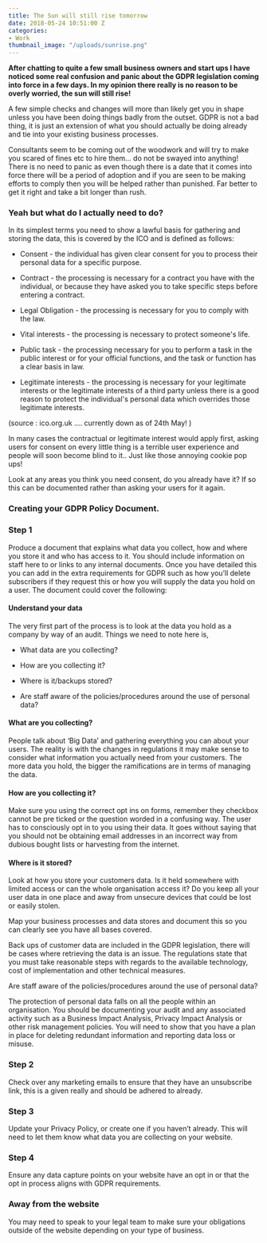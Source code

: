 ```yaml
---
title: The Sun will still rise tomorrow
date: 2018-05-24 10:51:00 Z
categories:
- Work
thumbnail_image: "/uploads/sunrise.png"
---
```


**After chatting to quite a few small business owners and start ups I have noticed some real confusion and panic about the GDPR legislation coming into force in a few days. In my opinion there really is no reason to be overly worried, the sun will still rise!**

A few simple checks and changes will more than likely get you in shape unless you have been doing things badly from the outset. GDPR is not a bad thing, it is just an extension of what you should actually be doing already and tie into your existing business processes.

Consultants seem to be coming out of the woodwork and will try to make you scared of fines etc to hire them... do not be swayed into anything! There is no need to panic as even though there is a date that it comes into force there will be a period of adoption and if you are seen to be making efforts to comply then you will be helped rather than punished. Far better to get it right and take a bit longer than rush.

### Yeah but what do I actually need to do?

In its simplest terms you need to show a lawful basis for gathering and storing the data, this is covered by the ICO and is defined as follows:

* Consent - the individual has given clear consent for you to process their personal data for a specific purpose.

* Contract - the processing is necessary for a contract you have with the individual, or because they have asked you to take specific steps before entering a contract.

* Legal Obligation - the processing is necessary for you to comply with the law.

* Vital interests - the processing is necessary to protect someone's life.

* Public task - the processing necessary for you to perform a task in the public interest or for your official functions, and the task or function has a clear basis in law.

* Legitimate interests - the processing is necessary for your legitimate interests or the legitimate interests of a third party unless there is a good reason to protect the individual's personal data which overrides those legitimate interests.

\(source : ico.org.uk .... currently down as of 24th May! )

In many cases the contractual or legitimate interest would apply first, asking users for consent on every little thing is a terrible user experience and people will soon become blind to it.. Just like those annoying cookie pop ups!

Look at any areas you think you need consent, do you already have it? If so this can be documented rather than asking your users for it again.

### Creating your GDPR Policy Document.

### Step 1

Produce a document that explains what data you collect, how and where you store it and who has access to it.  You should include information on staff here to or links to any internal documents. Once you have detailed this you can add in the extra requirements for GDPR such as how you’ll delete subscribers if they request this or how you will supply the data you hold on a user. The document could cover the following:

#### Understand your data

The very first part of the process is to look at the data you hold as a company by way of an audit. Things we need to note here is,

* What data are you collecting?

* How are you collecting it?

* Where is it/backups stored?

* Are staff aware of the policies/procedures around the use of personal data?

#### What are you collecting?

People talk about ‘Big Data’ and gathering everything you can about your users. The reality is with the changes in regulations it may make sense to consider what information you actually need from your customers. The more data you hold, the bigger the ramifications are in terms of managing the data.

#### How are you collecting it?

Make sure you using the correct opt ins on forms, remember they checkbox cannot be pre ticked or the question worded in a confusing way. The user has to consciously opt in to you using their data. It goes without saying that you should not be obtaining email addresses in an incorrect way from dubious bought lists or harvesting from the internet.

#### Where is it stored?

Look at how you store your customers data. Is it held somewhere with limited access or can the whole organisation access it? Do you keep all your user data in one place and away from unsecure devices that could be lost or easily stolen.

Map your business processes and data stores and document this so you can clearly see you have all bases covered.

Back ups of customer data are included in the GDPR legislation, there will be cases where retrieving the data is an issue. The regulations state that you must take reasonable steps with regards to the available technology, cost of implementation and other technical measures.

Are staff aware of the policies/procedures around the use of personal data?

The protection of personal data falls on all the people within an organisation. You should be documenting your audit and any associated activity such as a Business Impact Analysis, Privacy Impact Analysis or other risk management policies. You will need to show that you have a plan in place for deleting redundant information and reporting data loss or misuse.

### Step 2

Check over any marketing emails to ensure that they have an unsubscribe link, this is a given really and should be adhered to already.

### Step 3

Update your Privacy Policy, or create one if you haven’t already. This will need to let them know what data you are collecting on your website.

### Step 4

Ensure any data capture points on your website have an opt in or that the opt in process aligns with GDPR requirements.

### Away from the website

You may need to speak to your legal team to make sure your obligations outside of the website depending on your type of business.